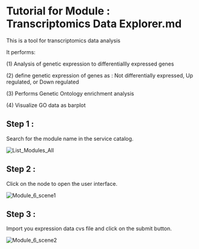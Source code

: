 # Tutorial for Module : Transcriptomics Data Explorer.md 

This is a tool for transcriptomics data analysis

It performs:

(1) Analysis of genetic expression to differentiallly expressed genes

(2) define genetic expression of genes as : Not differentially expressed, Up regulated, or Down regulated

(3) Performs Genetic Ontology enrichment analysis

(4) Visualize GO data as barplot

## Step 1 :
Search for the module name in the service catalog.

![List_Modules_All](https://github.com/user-attachments/assets/d9f9fcb7-702a-4a07-bb09-952bb04bb281)

## Step 2 :

Click on the node to open the user interface.

![Module_6_scene1](https://github.com/user-attachments/assets/b9774c58-a2a0-4b96-99aa-48c8730d56ba)

## Step 3 :

Import you expression data cvs file and click on the submit button.

![Module_6_scene2](https://github.com/user-attachments/assets/5e5ba458-0b76-49d2-914b-a0fd8e2472d4)


